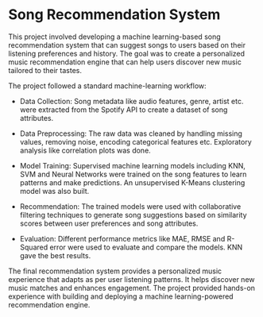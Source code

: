 # Song Recommendation System
This project involved developing a machine learning-based song recommendation system that can suggest songs to users based on their listening preferences and history. The goal was to create a personalized music recommendation engine that can help users discover new music tailored to their tastes.

The project followed a standard machine-learning workflow:

* Data Collection: Song metadata like audio features, genre, artist etc. were extracted from the Spotify API to create a dataset of song attributes.

* Data Preprocessing: The raw data was cleaned by handling missing values, removing noise, encoding categorical features etc. Exploratory analysis like correlation plots was done.

* Model Training: Supervised machine learning models including KNN, SVM and Neural Networks were trained on the song features to learn patterns and make predictions. An unsupervised K-Means clustering model was also built.

* Recommendation: The trained models were used with collaborative filtering techniques to generate song suggestions based on similarity scores between user preferences and song attributes.

* Evaluation: Different performance metrics like MAE, RMSE and R-Squared error were used to evaluate and compare the models. KNN gave the best results.

The final recommendation system provides a personalized music experience that adapts as per user listening patterns. It helps discover new music matches and enhances engagement. The project provided hands-on experience with building and deploying a machine learning-powered recommendation engine.

